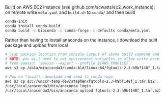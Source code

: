 Build on AWS EC2 instance (see github.com/scwatts/ec2\_work\_instance); on remote write `meta.yaml` and `build.sh` to `conda/` and then build
```bash
conda-init
conda install conda-build
conda build -c bioconda -c conda-forge -c defaults conda/meta.yaml
```

Rather than having to install anaconda on the instance, I download the built package and upload from local
```bash
# Grab package location from console output of above build command and upload the package to S3.
# NOTE: you will need to set environment variables to allow write access to S3. These can be obtained
# from yawsso: `yawsso --export --profile ${AWS_PROFILE}`.
aws s3 cp /data/miniconda3/conda-bld/linux-64/fqtools-2.3-h9bf148f_1.tar.bz2 s3://umccr-temp-dev/stephen/

# Now on *local*, download and send to conda repo
aws s3 cp s3://umccr-temp-dev/stephen/fqtools-2.3-h9bf148f_1.tar.bz2 .
/usr/local/anaconda3/bin/anaconda login
/usr/local/anaconda3/bin/anaconda upload fqtools-2.3-h9bf148f_1.tar.bz2
```
